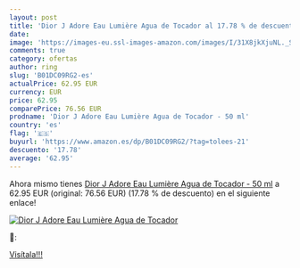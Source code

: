 ```yaml
---
layout: post
title: 'Dior J Adore Eau Lumière Agua de Tocador al 17.78 % de descuento'
date: 
image: 'https://images-eu.ssl-images-amazon.com/images/I/31X8jkXjuNL._SL200_.jpg'
comments: true
category: ofertas
author: ring
slug: 'B01DC09RG2-es'
actualPrice: 62.95 EUR
currency: EUR
price: 62.95
comparePrice: 76.56 EUR
prodname: 'Dior J Adore Eau Lumière Agua de Tocador - 50 ml'
country: 'es'
flag: '🇪🇸'
buyurl: 'https://www.amazon.es/dp/B01DC09RG2/?tag=tolees-21'
descuento: '17.78'
average: '62.95'
---
```


Ahora mismo tienes [Dior J Adore Eau Lumière Agua de Tocador - 50 ml](https://www.amazon.es/dp/B01DC09RG2/?tag=tolees-21) a 62.95 EUR (original: 76.56 EUR) (17.78 %  de descuento) en el siguiente enlace!

[![Dior J Adore Eau Lumière Agua de Tocador](https://images-eu.ssl-images-amazon.com/images/I/31X8jkXjuNL._SL200_.jpg)](https://www.amazon.es/dp/B01DC09RG2/?tag=tolees-21)

🔎:


[Visítala!!!](https://www.amazon.es/dp/B01DC09RG2/?tag=tolees-21)
